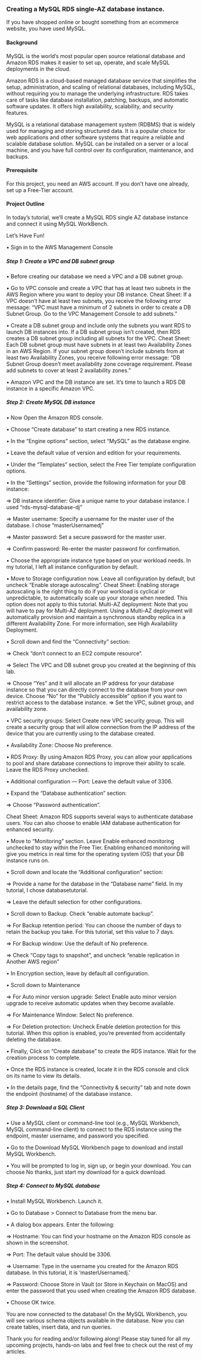 ### Creating a MySQL RDS single-AZ database instance.



If you have shopped online or bought something from an ecommerce website, you have used MySQL.

 
#### Background

MySQL is the world’s most popular open source relational database and Amazon RDS makes it easier to set up, operate, and scale MySQL deployments in the cloud.

Amazon RDS is a cloud-based managed database service that simplifies the setup, administration, and scaling of relational databases, including MySQL, without requiring you to manage the underlying infrastructure. RDS takes care of tasks like database installation, patching, backups, and automatic software updates. It offers high availability, scalability, and security features.

MySQL is a relational database management system (RDBMS) that is widely used for managing and storing structured data. It is a popular choice for web applications and other software systems that require a reliable and scalable database solution. MySQL can be installed on a server or a local machine, and you have full control over its configuration, maintenance, and backups.


#### Prerequisite

For this project, you need an AWS account. If you don’t have one already, set up a Free-Tier account.


#### Project Outline

In today’s tutorial, we’ll create a MySQL RDS single AZ database instance and connect it using MySQL WorkBench.

Let’s Have Fun!

•	Sign in to the AWS Management Console

##### Step 1: Create a VPC and DB subnet group

•	Before creating our database we need a VPC and a DB subnet group.

•	Go to VPC console and create a VPC that has at least two subnets in the AWS Region where you want to deploy your DB instance.
Cheat Sheet: If a VPC doesn’t have at least two subnets, you receive the following error message: “VPC must have a minimum of 2 subnets in order to create a DB Subnet Group. Go to the VPC Management Console to add subnets.”

 
 
•	Create a DB subnet group and include only the subnets you want RDS to launch DB instances into. If a DB subnet group isn’t created, then RDS creates a DB subnet group including all subnets for the VPC.
Cheat Sheet: Each DB subnet group must have subnets in at least two Availability Zones in an AWS Region. If your subnet group doesn’t include subnets from at least two Availability Zones, you receive following error message: “DB Subnet Group doesn’t meet availability zone coverage requirement. Please add subnets to cover at least 2 availability zones.”
 
 
 
•	Amazon VPC and the DB instance are set. It’s time to launch a RDS DB instance in a specific Amazon VPC.

##### Step 2: Create MySQL DB instance

•	Now Open the Amazon RDS console.
 
•	Choose “Create database” to start creating a new RDS instance.

•	In the “Engine options” section, select “MySQL” as the database engine.

 
•	Leave the default value of version and edition for your requirements.

 
•	Under the “Templates” section, select the Free Tier template configuration options.
 
•	In the “Settings” section, provide the following information for your DB instance:

=> DB instance identifier: Give a unique name to your database instance. I used “rds-mysql-database-dj”

=> Master username: Specify a username for the master user of the database. I chose “masterUsernamedj”

=> Master password: Set a secure password for the master user.

=> Confirm password: Re-enter the master password for confirmation.

 
•	Choose the appropriate instance type based on your workload needs. In my tutorial, I left all instance configuration by default.
 
•	Move to Storage configuration now. Leave all configuration by default, but uncheck “Enable storage autoscaling”.
Cheat Sheet: Enabling storage autoscaling is the right thing to do if your workload is cyclical or unpredictable, to automatically scale up your storage when needed. This option does not apply to this tutorial.
Multi-AZ deployment: Note that you will have to pay for Multi-AZ deployment. Using a Multi-AZ deployment will automatically provision and maintain a synchronous standby replica in a different Availability Zone. For more information, see High Availability Deployment.
 
•	Scroll down and find the “Connectivity” section:

=> Check “don’t connect to an EC2 compute resource”.

=> Select The VPC and DB subnet group you created at the beginning of this lab.
 
=> Choose “Yes” and it will allocate an IP address for your database instance so that you can directly connect to the database from your own device. Choose “No” for the “Publicly accessible” option if you want to restrict access to the database instance.
=> Set the VPC, subnet group, and availability zone.

•	VPC security groups: Select Create new VPC security group. This will create a security group that will allow connection from the IP address of the device that you are currently using to the database created.

•	Availability Zone: Choose No preference.

•	RDS Proxy: By using Amazon RDS Proxy, you can allow your applications to pool and share database connections to improve their ability to scale. Leave the RDS Proxy unchecked.

•	Additional configuration — Port: Leave the default value of 3306.
 
•	Expand the “Database authentication” section:

=> Choose “Password authentication”.

Cheat Sheet: Amazon RDS supports several ways to authenticate database users. You can also choose to enable IAM database authentication for enhanced security.
 
•	Move to “Monitoring” section. Leave Enable enhanced monitoring unchecked to stay within the Free Tier. Enabling enhanced monitoring will give you metrics in real time for the operating system (OS) that your DB instance runs on.

 
•	Scroll down and locate the “Additional configuration” section:

=> Provide a name for the database in the “Database name” field. In my tutorial, I chose databasetutorial.

=> Leave the default selection for other configurations.

 
•	Scroll down to Backup. Check “enable automate backup”.

=> For Backup retention period: You can choose the number of days to retain the backup you take. For this tutorial, set this value to 7 days.

=> For Backup window: Use the default of No preference.

=> Check “Copy tags to snapshot”, and uncheck “enable replication in Another AWS region”
 
•	In Encryption section, leave by default all configuration.
 
•	Scroll down to Maintenance

=> For Auto minor version upgrade: Select Enable auto minor version upgrade to receive automatic updates when they become available.

=> For Maintenance Window: Select No preference.

=> For Deletion protection: Uncheck Enable deletion protection for this tutorial. When this option is enabled, you’re prevented from accidentally deleting the database.
 
•	Finally, Click on “Create database” to create the RDS instance. Wait for the creation process to complete.

•	Once the RDS instance is created, locate it in the RDS console and click on its name to view its details.

 
•	In the details page, find the “Connectivity & security” tab and note down the endpoint (hostname) of the database instance.

##### Step 3: Download a SQL Client

•	Use a MySQL client or command-line tool (e.g., MySQL Workbench, MySQL command-line client) to connect to the RDS instance using the endpoint, master username, and password you specified.

•	Go to the Download MySQL Workbench page to download and install MySQL Workbench.

•	You will be prompted to log in, sign up, or begin your download. You can choose No thanks, just start my download for a quick download.

 
##### Step 4: Connect to MySQL database

•	Install MySQL Workbench. Launch it.

•	Go to Database > Connect to Database from the menu bar.

•	A dialog box appears. Enter the following:

=> Hostname: You can find your hostname on the Amazon RDS console as shown in the screenshot.

=> Port: The default value should be 3306.

=> Username: Type in the username you created for the Amazon RDS database. In this tutorial, it is ‘masterUsernamedj.’

=> Password: Choose Store in Vault (or Store in Keychain on MacOS) and enter the password that you used when creating the Amazon RDS database.

•	Choose OK twice.
 
You are now connected to the database! On the MySQL Workbench, you will see various schema objects available in the database. Now you can create tables, insert data, and run queries.


Thank you for reading and/or following along! Please stay tuned for all my upcoming projects, hands-on labs and feel free to check out the rest of my articles.

